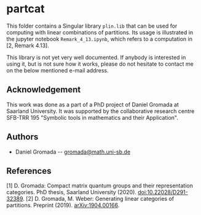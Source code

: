# partcat

This folder contains a Singular library `plin.lib` that can be used for computing with linear combinations of partitions. Its usage is illustrated in the jupyter notebook `Remark_4_13.ipynb`, which refers to a computation in [2, Remark 4.13].

This library is not yet very well documented. If anybody is interested in using it, but is not sure how it works, please do not hesitate to contact me on the below mentioned e-mail address.

## Acknowledgement

This work was done as a part of a PhD project of Daniel Gromada at Saarland University. It was supported by the collaborative research centre SFB-TRR 195 "Symbolic tools in mathematics and their Application".

## Authors

  * Daniel Gromada -- gromada@math.uni-sb.de

## References

  [1] D. Gromada: Compact matrix quantum groups and their representation categories.
      PhD thesis, Saarland University (2020). [doi:10.22028/D291-32389](http://dx.doi.org/10.22028/D291-32389).
  [2] D. Gromada, M. Weber: Generating linear categories of partitions.
      Preprint (2019). [arXiv:1904.00166](https://arxiv.org/abs/1904.00166).

